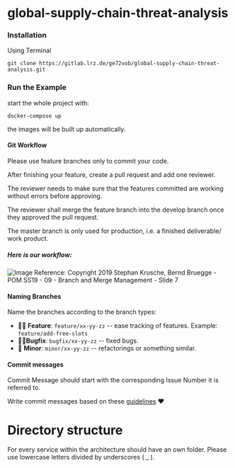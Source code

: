 # global-supply-chain-threat-analysis

### Installation
Using Terminal

`git clone https://gitlab.lrz.de/ge72vob/global-supply-chain-threat-analysis.git`

### Run the Example

start the whole project with:

`docker-compose up`

the images will be built up automatically. 

#### Git Workflow
Please use feature branches only to commit your code. 

After finishing your feature, create a pull request and add one reviewer.

The reviewer needs to make sure that the features committed are working without errors before approving.

The reviewer shall merge the feature branch into the develop branch once they approved the pull request.

The master branch is only used for production, i.e. a finished deliverable/ work product.

##### Here is our workflow:

![Image](https://raw.githubusercontent.com/itsJS/findmycook-webapp/develop/git_workflow.png)
Reference: Copyright 2019 Stephan Krusche, Bernd Bruegge - POM SS19 - 09 - Branch and Merge Management - Slide 7

#### Naming Branches
Name the branches according to the branch types:
- 👨‍🎨 **Feature**: `feature/xx-yy-zz` -- ease tracking of features. Example: `feature/add-free-slots`
- 🧙‍♀️**Bugfix**: `bugfix/xx-yy-zz` -- fixed bugs.
- 👶 **Minor**: `minor/xx-yy-zz` -- refactorings or something similar.

#### Commit messages
Commit Message should start with the corresponding Issue Number it is referred to. 

Write commit messages based on these [guidelines](https://chris.beams.io/posts/git-commit/) ❤

# Directory structure

For every service within the architecture should have an own folder. Please use lowercase letters divided by underscores ( _ ).


